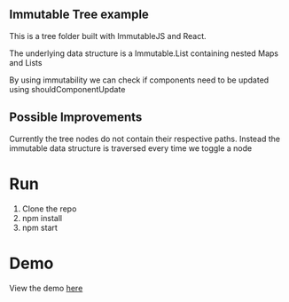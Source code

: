 ## Immutable Tree example

This is a tree folder built with ImmutableJS and React.

The underlying data structure is a Immutable.List containing nested Maps and Lists

By using immutability we can check if components need to be updated using shouldComponentUpdate

## Possible Improvements

Currently the tree nodes do not contain their respective paths. Instead the immutable data structure is traversed every time we toggle a node

# Run
1. Clone the repo
2. npm install
3. npm start

# Demo

View the demo [here](https://safe-brook-91423.herokuapp.com/)
